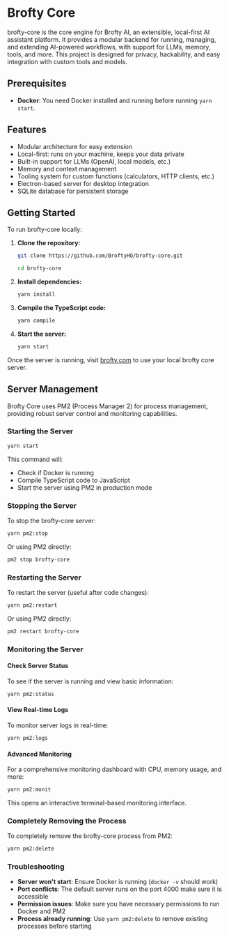 # Brofty Core

brofty-core is the core engine for Brofty AI, an extensible, local-first AI assistant platform. It provides a modular backend for running, managing, and extending AI-powered workflows, with support for LLMs, memory, tools, and more. This project is designed for privacy, hackability, and easy integration with custom tools and models.

## Prerequisites

- **Docker**: You need Docker installed and running before running `yarn start`.

## Features

- Modular architecture for easy extension
- Local-first: runs on your machine, keeps your data private
- Built-in support for LLMs (OpenAI, local models, etc.)
- Memory and context management
- Tooling system for custom functions (calculators, HTTP clients, etc.)
- Electron-based server for desktop integration
- SQLite database for persistent storage

## Getting Started

To run brofty-core locally:

1. **Clone the repository:**
   ```sh
   git clone https://github.com/BroftyHQ/brofty-core.git
   
   cd brofty-core
   ```
2. **Install dependencies:**
   ```sh
   yarn install
   ```
3. **Compile the TypeScript code:**
   ```sh
   yarn compile
   ```
4. **Start the server:**
   ```sh
   yarn start
   ```

Once the server is running, visit [brofty.com](https://www.brofty.com) to use your local brofty core server.

## Server Management

Brofty Core uses PM2 (Process Manager 2) for process management, providing robust server control and monitoring capabilities.

### Starting the Server

```sh
yarn start
```

This command will:
- Check if Docker is running
- Compile TypeScript code to JavaScript
- Start the server using PM2 in production mode

### Stopping the Server

To stop the brofty-core server:

```sh
yarn pm2:stop
```

Or using PM2 directly:
```sh
pm2 stop brofty-core
```

### Restarting the Server

To restart the server (useful after code changes):

```sh
yarn pm2:restart
```

Or using PM2 directly:
```sh
pm2 restart brofty-core
```

### Monitoring the Server

#### Check Server Status
To see if the server is running and view basic information:

```sh
yarn pm2:status
```

#### View Real-time Logs
To monitor server logs in real-time:

```sh
yarn pm2:logs
```

#### Advanced Monitoring
For a comprehensive monitoring dashboard with CPU, memory usage, and more:

```sh
yarn pm2:monit
```

This opens an interactive terminal-based monitoring interface.

### Completely Removing the Process

To completely remove the brofty-core process from PM2:

```sh
yarn pm2:delete
```

### Troubleshooting

- **Server won't start**: Ensure Docker is running (`docker -v` should work)
- **Port conflicts**: The default server runs on the port 4000 make sure it is accessible
- **Permission issues**: Make sure you have necessary permissions to run Docker and PM2
- **Process already running**: Use `yarn pm2:delete` to remove existing processes before starting
